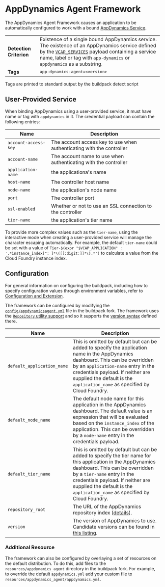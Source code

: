 # AppDynamics Agent Framework
The AppDynamics Agent Framework causes an application to be automatically configured to work with a bound [AppDynamics Service][].

<table>
  <tr>
    <td><strong>Detection Criterion</strong></td><td>Existence of a single bound AppDynamics service. The existence of an AppDynamics service defined by the <a href="http://docs.cloudfoundry.org/devguide/deploy-apps/environment-variable.html#VCAP-SERVICES"><code>VCAP_SERVICES</code></a> payload containing a service name, label or tag with <code>app-dynamics</code> or <code>appdynamics</code> as a substring.
</td>
  </tr>
  <tr>
    <td><strong>Tags</strong></td><td><tt>app-dynamics-agent=&lt;version&gt;</tt></td>
  </tr>
</table>
Tags are printed to standard output by the buildpack detect script

## User-Provided Service
When binding AppDynamics using a user-provided service, it must have name or tag with `appdynamics` in it. The credential payload can contain the following entries:

| Name | Description
| ---- | -----------
| `account-access-key` |  The account access key to use when authenticating with the controller
| `account-name` |  The account name to use when authenticating with the controller
| `application-name` |  the applicationa's name
| `host-name` | The controller host name
| `node-name` | the application's node name
| `port` | The controller port
| `ssl-enabled` | Whether or not to use an SSL connection to the controller
| `tier-name` | the application's tier name

To provide more complex values such as the `tier-name`, using the interactive mode when creating a user-provided service will manage the character escaping automatically. For example, the default `tier-name` could be set with a value of `Tier-$(expr "$VCAP_APPLICATION" : '.*instance_index[": ]*\([[:digit:]]*\).*')` to calculate a value from the Cloud Foundry instance index.

## Configuration
For general information on configuring the buildpack, including how to specify configuration values through environment variables, refer to [Configuration and Extension][].

The framework can be configured by modifying the [`config/appdynamicsagent.yml`][] file in the buildpack fork. The framework uses the [`Repository` utility support][repositories] and so it supports the [version syntax][] defined there.

| Name | Description
| ---- | -----------
| `default_application_name` | This is omitted by default but can be added to specify the application name in the AppDynamics dashboard. This can be overridden by an `application-name` entry in the credentials payload. If neither are supplied the default is the `application_name` as specified by Cloud Foundry.
| `default_node_name` | The default node name for this application in the AppDynamics dashboard. The default value is an expression that will be evaluated based on the `instance_index` of the application. This can be overridden by a `node-name` entry in the credentials payload.
| `default_tier_name` | This is omitted by default but can be added to specify the tier name for this application in the AppDynamics dashboard. This can be overridden by a `tier-name` entry in the credentials payload. If neither are supplied the default is the `application_name` as specified by Cloud Foundry.
| `repository_root` | The URL of the AppDynamics repository index ([details][repositories]).
| `version` | The version of AppDynamics to use. Candidate versions can be found in [this listing][].

### Additional Resource
The framework can also be configured by overlaying a set of resources on the default distribution. To do this, add files to the `resources/appdynamics_agent` directory in the buildpack fork. For example, to override the default `appdynamics.yml` add your custom file to `resources/appdynamics_agent/appdynamics.yml`.

[`config/appdynamicsagent.yml`]: ../config/appdynamicsagent.yml
[AppDynamics Service]: http://www.appdynamics.com
[Configuration and Extension]: ../README.md#configuration-and-extension
[repositories]: extending-repositories.md
[this listing]: http://download.pivotal.io.s3.amazonaws.com/app-dynamics/index.yml
[version syntax]: extending-repositories.md#version-syntax-and-ordering
